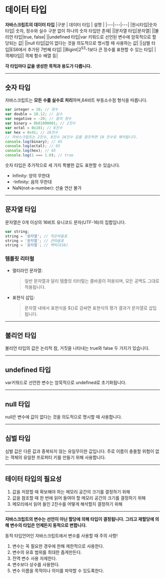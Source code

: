 # 데이터 타입

**자바스크립트의 데이터 타입**
|구분 | 데이터 타입 | 설명 |
|---|---|---|
|원시타입|숫자 타입| 숫자, 정수와 실수 구분 없이 하나의 숫자 타입만 존재|
||문자열 타입|문자열|
||불리언 타입|true, false|
||undefined 타입|var 키워드로 선언된 변수에 암묵적으로 할당되는 값|
||null 타입|값이 없다는 것을 의도적으로 명시할 때 사용하는 값|
||심벌 타입|ES6에서 추가된 7번째 타입|
||Bigint|2<sup>53</sup>-1보다 큰 정수를 표현할 수 있는 타입|
|객체타입|| 객체 함수 배열 등|

**각 타입마다 값을 생성한 목적과 용도가 다릅니다.**

---

## 숫자 타입

자바스크립트는 **모든 수를 실수로 처리**하며,64비트 부동소수점 형식을 따릅니다.

```javascript
var integer = 10; // 정수
var double = 10.12; // 실수
var negative = -20; // 음의 정수
var binary = 0b01000001; // 2진수
var octal = 0o101; // 8진수
var hex = 0x41; // 16진수
// 자바스크립트는 2진수, 8진수 16진수 값을 참조하면 10 진수로 해석됩니다.
console.log(binary); // 65
console.log(octal); // 65
console.log(hex); // 65
console.log(1 === 1.0); // true
```

숫자 타입은 추가적으로 세 가지 특별한 값도 표현할 수 있습니다.

- Infinity: 양의 무한대
- -Infinity: 음의 무한대
- NaN(not-a-number): 산술 연산 불가

---

## 문자열 타입

문자열은 0개 이상의 16비트 유니코드 문자(UTF-16)의 집합입니다.

```javascript
var string;
string = '문자열'; // 작은따옴표
string = '문자열'; // 큰따옴표
string = `문자열`; // 백틱(ES6)
```

### 템플릿 리터럴

- 멀티라인 문자열:
  > 일반 문자열과 달리 템플릿 리터럴는 줄바꿈이 허용되며, 모든 공백도 그대로 적용됩니다.
- 표현식 삽입:
  > 문자열 내에서 표현식을 ${}로 감싸면 표현식의 평가 결과가 문자열로 삽입됩니다.

---

## 불리언 타입

불리언 타입의 값은 논리적 참, 거짓을 나타내는 true와 false 두 가지가 있습니다.

---

## undefined 타입

var키워드로 선언한 변수는 암묵적으로 undefined로 초기화됩니다.

---

## null 타입

null은 변수에 값이 없다는 것을 의도적으로 명시할 때 사용합니다.

---

## 심벌 타입

심벌 값은 다른 값과 중복되지 않는 유일무이한 값입니다. 주로 이름이 충돌할 위험이 없는 객체의 유일한 프로퍼티 키를 만들기 위해 사용합니다.

---

## 테이터 타입의 필요성

1. 값을 저장할 때 확보해야 하는 메모리 공간의 크기를 결정하기 위해
2. 값을 참조할 때 한 번에 읽어 들여야 할 메모리 공간의 크기를 결정하기 위해
3. 메모리에서 읽어 들인 2진수를 어떻게 해석할지 결정하기 위해

---

**자바스크립트의 변수는 선언이 아닌 할당에 의해 타입이 결정됩니다. 그리고 재할당에 의해 변수의 타입은 언제든지 동적으로 변합니다.**

동적 타입언어인 자바스크립트에서 변수를 사용할 때 주의 사항!

1. 변수는 꼭 필요한 경우에 한해 제한적으로 사용한다.
2. 변수의 유효 범위를 최대한 좁게만든다.
3. 전역 변수 사용 자제한다.
4. 변수보다 상수를 사용한다.
5. 변수 이름을 목적이나 의미를 파악할 수 있도록한다.
